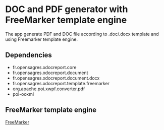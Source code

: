 # DOC and PDF generator with FreeMarker template engine

The app generate PDF and DOC file according to .doc/.docx template and using Freemarker template engine.

## Dependencies

* fr.opensagres.xdocreport.core
* fr.opensagres.xdocreport.document
* fr.opensagres.xdocreport.document.docx
* fr.opensagres.xdocreport.template.freemarker
* org.apache.poi.xwpf.converter.pdf
* poi-ooxml

## FreeMarker template engine

[FreeMarker](http://freemarker.org)
